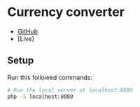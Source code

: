 # Currency converter

- [GitHub](https://github.com/ayman-benammour/currency-converter)
- [Live]

## Setup
Run this followed commands:

``` bash
# Run the local server at localhost:8080
php -S localhost:8080
```